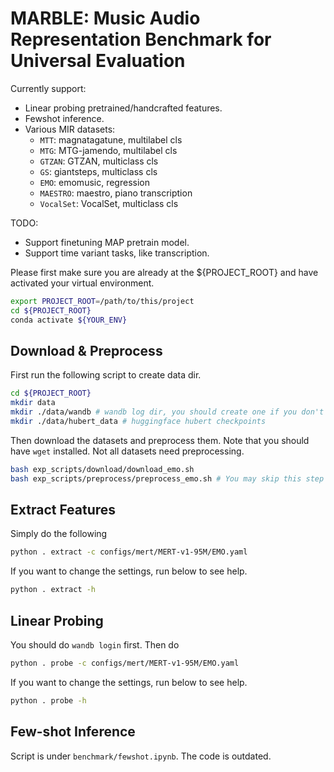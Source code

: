 # MARBLE: Music Audio Representation Benchmark for Universal Evaluation

Currently support:
- Linear probing pretrained/handcrafted features.
- Fewshot inference.
- Various MIR datasets:
  - `MTT`: magnatagatune, multilabel cls
  - `MTG`: MTG-jamendo, multilabel cls
  - `GTZAN`: GTZAN, multiclass cls
  - `GS`: giantsteps, multiclass cls 
  - `EMO`: emomusic, regression
  - `MAESTRO`: maestro, piano transcription
  - `VocalSet`: VocalSet, multiclass cls

TODO:
- Support finetuning MAP pretrain model.
- Support time variant tasks, like transcription.

Please first make sure you are already at the ${PROJECT_ROOT} and have activated your virtual environment.
```bash
export PROJECT_ROOT=/path/to/this/project
cd ${PROJECT_ROOT}
conda activate ${YOUR_ENV}
```

## Download & Preprocess
First run the following script to create data dir.
```bash
cd ${PROJECT_ROOT}
mkdir data
mkdir ./data/wandb # wandb log dir, you should create one if you don't have WANDB_LOG_DIR
mkdir ./data/hubert_data # huggingface hubert checkpoints
```
Then download the datasets and preprocess them. Note that you should have `wget` installed. Not all datasets need preprocessing.
```bash
bash exp_scripts/download/download_emo.sh
bash exp_scripts/preprocess/preprocess_emo.sh # You may skip this step for some datasets.
```


## Extract Features 
Simply do the following
```bash
python . extract -c configs/mert/MERT-v1-95M/EMO.yaml
```
If you want to change the settings, run below to see help.
```bash
python . extract -h
```

## Linear Probing
You should do `wandb login` first. Then do
```bash
python . probe -c configs/mert/MERT-v1-95M/EMO.yaml
```
If you want to change the settings, run below to see help.
```bash
python . probe -h
```

## Few-shot Inference
Script is under `benchmark/fewshot.ipynb`. The code is outdated. 
